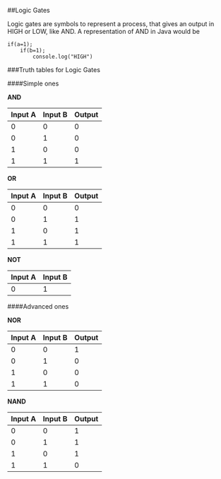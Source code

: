 ##Logic Gates

Logic gates are symbols to represent a process, that gives an output in HIGH or LOW, like AND. A representation of AND in Java would be 

```
if(a=1); 
	if(b=1); 
		console.log("HIGH")
```

###Truth tables for Logic Gates

####Simple ones

**AND**

| Input A | Input B | Output |
|---------|---------|--------|
| 0       | 0       | 0      |
| 0       | 1       | 0      |
| 1       | 0       | 0      |
| 1       | 1       | 1      |

**OR**

| Input A | Input B | Output |
|---------|---------|--------|
| 0       | 0       | 0      |
| 0       | 1       | 1      |
| 1       | 0       | 1      |
| 1       | 1       | 1      |

**NOT**

| Input A | Input B |
|---------|---------|
| 0       | 1       |

####Advanced ones

**NOR**

| Input A | Input B | Output |
|---------|---------|--------|
| 0       | 0       | 1      |
| 0       | 1       | 0      |
| 1       | 0       | 0      |
| 1       | 1       | 0      |

**NAND**

| Input A | Input B | Output |
|---------|---------|--------|
| 0       | 0       | 1      |
| 0       | 1       | 1      |
| 1       | 0       | 1      |
| 1       | 1       | 0      |



